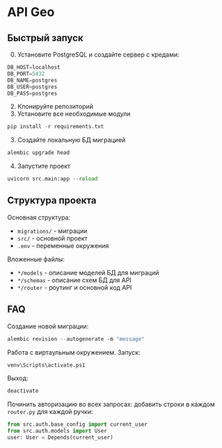 # API Geo

## Быстрый запуск

0. Установите PostgreSQL и создайте сервер с кредами:

```python
DB_HOST=localhost
DB_PORT=5432
DB_NAME=postgres
DB_USER=postgres
DB_PASS=postgres
```

2. Клонируйте репозиторий
3. Установите все необходимые модули

```python
pip install -r requirements.txt
```

3. Создайте локальную БД миграцией

```python
alembic upgrade head
```

4. Запустите проект

```python
uvicorn src.main:app --reload
```

## Структура проекта

Основная структура:
* `migrations/` - миграции
* `src/` - основной проект
* `.env` - переменные окружения

Вложенные файлы:
* `*/models` - описание моделей БД для миграций
* `*/schemas` - описание схем БД для API
* `*/router` - роутинг и основной код API

## FAQ

Создание новой миграции:  
```python
alembic revision --autogenerate -m "message"
```

Работа с виртаульным окружением. Запуск:  
```python
venv\Scripts\activate.ps1
```
Выход:
```python
deactivate
```

Починить авторизацию во всех запросах: добавить строки в каждом `router.py` для каждой ручки:  
```python
from src.auth.base_config import current_user
from src.auth.models import User
user: User = Depends(current_user)
```
